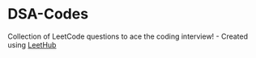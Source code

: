 # DSA-Codes
Collection of LeetCode questions to ace the coding interview! - Created using [LeetHub](https://github.com/QasimWani/LeetHub)
